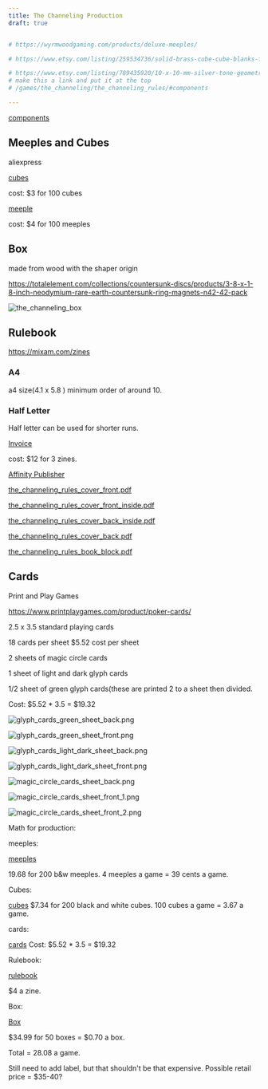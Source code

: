 ```yaml
---
title: The Channeling Production
draft: true


# https://wyrmwoodgaming.com/products/deluxe-meeples/

# https://www.etsy.com/listing/259534736/solid-brass-cube-cube-blanks-findings?ga_order=most_relevant&ga_search_type=all&ga_view_type=gallery&ga_search_query=brass+1+cm+cube&ref=sr_gallery-1-1&pro=1&sts=1&content_source=86272babbfb7c9afcaff1f3cdf633ef7f316ee6f%253A259534736&organic_search_click=1&variation0=1453364560

# https://www.etsy.com/listing/789435920/10-x-10-mm-silver-tone-geometric-solid?ga_order=most_relevant&ga_search_type=all&ga_view_type=gallery&ga_search_query=1+cm+cube+metal&ref=sc_gallery-1-4&pro=1&sts=1&search_preloaded_img=1&plkey=df4ee9e5ce8c442f302e9dde464b237f99949573%3A789435920
# make this a link and put it at the top
# /games/the_channeling/the_channeling_rules/#components

---
```


[components]( /games/the_channeling/the_channeling_rules/#components)


## Meeples and Cubes

aliexpress

[cubes](https://www.aliexpress.us/item/2251832839371497.html?spm=a2g0o.order_list.order_list_main.4.3df31802qGkckA&gatewayAdapt=glo2usa)

cost: $3 for 100 cubes

[meeple](https://www.aliexpress.us/item/2255800298606706.html?spm=a2g0o.order_list.order_list_main.10.3df31802qGkckA&gatewayAdapt=glo2usa)

cost: $4 for 100 meeples

## Box

made from wood with the shaper origin

https://totalelement.com/collections/countersunk-discs/products/3-8-x-1-8-inch-neodymium-rare-earth-countersunk-ring-magnets-n42-42-pack

![the_channeling_box](/games/the_channeling/the_channeling_box.svg) 

## Rulebook

https://mixam.com/zines

### A4 

a4 size(4.1 x 5.8 ) minimum order of around 10. 

### Half Letter

Half letter can be used for shorter runs. 

[Invoice](/games/the_channeling/mixam_zine_invoice.pdf) 

cost: $12 for 3 zines.

[Affinity Publisher](/games/the_channeling/the_channeling_rules.afpub) 

[the_channeling_rules_cover_front.pdf](/games/the_channeling/the_channeling_rules_cover_front.pdf) 

[the_channeling_rules_cover_front_inside.pdf](/games/the_channeling/the_channeling_rules_cover_front_inside.pdf) 

[the_channeling_rules_cover_back_inside.pdf](/games/the_channeling/the_channeling_rules_cover_back_inside.pdf) 

[the_channeling_rules_cover_back.pdf](/games/the_channeling/the_channeling_rules_cover_back.pdf) 

[the_channeling_rules_book_block.pdf](/games/the_channeling/the_channeling_rules_book_block.pdf) 


## Cards

Print and Play Games

https://www.printplaygames.com/product/poker-cards/

2.5 x 3.5 standard playing cards

18 cards per sheet $5.52 cost per sheet

2 sheets of magic circle cards

1 sheet of light and dark glyph cards

1/2 sheet of green glyph cards(these are printed 2 to a sheet then divided.

Cost: $5.52 * 3.5 = $19.32



![glyph_cards_green_sheet_back.png](/games/the_channeling/glyph_cards_green_sheet_back.png)

![glyph_cards_green_sheet_front.png](/games/the_channeling/glyph_cards_green_sheet_front.png)

![glyph_cards_light_dark_sheet_back.png](/games/the_channeling/glyph_cards_light_dark_sheet_back.png)

![glyph_cards_light_dark_sheet_front.png](/games/the_channeling/glyph_cards_light_dark_sheet_front.png)

![magic_circle_cards_sheet_back.png](/games/the_channeling/magic_circle_cards_sheet_back.png)

![magic_circle_cards_sheet_front_1.png](/games/the_channeling/magic_circle_cards_sheet_front_1.png)

![magic_circle_cards_sheet_front_2.png](/games/the_channeling/magic_circle_cards_sheet_front_2.png)

Math for production:

meeples: 

[meeples](https://www.aliexpress.us/item/3256801439961174.html?spm=a2g0o.productlist.main.1.a6f6opgaopgaol&algo_pvid=43c2c4d0-ce6f-4e23-b0e8-41e841f972ee&algo_exp_id=43c2c4d0-ce6f-4e23-b0e8-41e841f972ee-0&pdp_ext_f=%7B%22order%22%3A%2223%22%2C%22eval%22%3A%221%22%7D&pdp_npi=4%40dis%21USD%219.72%212.72%21%21%219.72%212.72%21%402103205217475372194218536e077b%2112000016873531348%21sea%21US%216237152293%21ABX&curPageLogUid=qlSWnRu4GHHc&utparam-url=scene%3Asearch%7Cquery_from%3A)

19.68 for 200 b&w meeples. 4 meeples a game = 39 cents a game. 

Cubes: 

[cubes](https://www.aliexpress.us/item/2251832839371497.html?spm=a2g0o.productlist.main.1.4424qDKvqDKvwM&algo_pvid=f006deab-9b4d-4cb7-a053-41f1e42d4caa&algo_exp_id=f006deab-9b4d-4cb7-a053-41f1e42d4caa-0&pdp_ext_f=%7B%22order%22%3A%22165%22%2C%22eval%22%3A%221%22%7D&pdp_npi=4%40dis%21USD%213.49%213.49%21%21%213.49%213.49%21%402103244417475377014908317e22cc%2110000001805630428%21sea%21US%216237152293%21ABX&curPageLogUid=7ufr3VcyECkP&utparam-url=scene%3Asearch%7Cquery_from%3A) 
$7.34 for 200 black and white cubes. 100 cubes a game = 3.67 a game. 

cards:

[cards](https://www.printplaygames.com/product/poker-cards/)
Cost: $5.52 * 3.5 = $19.32

Rulebook: 

[rulebook](/games/the_channeling/mixam_zine_invoice.pdf)

$4 a zine.

Box:

[Box](/games/the_channeling/mixam_zine_invoice.pdf)

$34.99 for 50 boxes = $0.70 a box. 

Total = 28.08 a game.

Still need to add label, but that shouldn't be that expensive. Possible retail price = $35-40?
